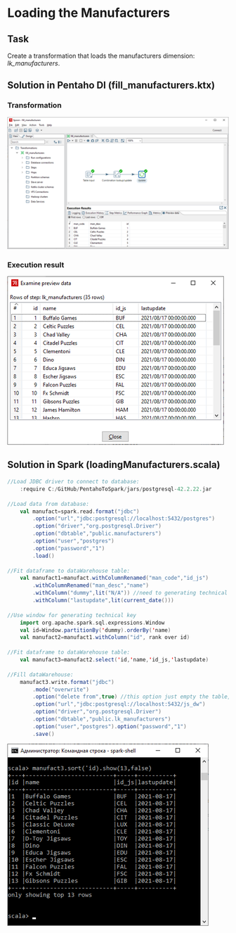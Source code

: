 # Loading the Manufacturers
## Task
Create a transformation that loads the manufacturers dimension: _lk_manufacturers_.
## Solution in Pentaho DI (fill_manufacturers.ktx)
### Transformation
![img](https://github.com/shumasey/PentahoToSpark/blob/main/Screenshots/FillManufacturers_PDItransf.png)
### Execution result
![img](https://github.com/shumasey/PentahoToSpark/blob/main/Screenshots/FillManufacturers_PDI.png)
## Solution in Spark (loadingManufacturers.scala)
```scala
//Load JDBC driver to connect to database:
	:require C:/GitHub/PentahoToSpark/jars/postgresql-42.2.22.jar

//Load data from database:
	val manufact=spark.read.format("jdbc")
		.option("url","jdbc:postgresql://localhost:5432/postgres")
		.option("driver","org.postgresql.Driver")
		.option("dbtable","public.manufacturers")
		.option("user","postgres")
		.option("password","1")
		.load()

//Fit dataframe to dataWarehouse table:
	val manufact1=manufact.withColumnRenamed("man_code","id_js")
		.withColumnRenamed("man_desc","name")
		.withColumn("dummy",lit("N/A"))	//need to generating technical key
		.withColumn("lastupdate",lit(current_date()))

//Use window for generating technical key
	import org.apache.spark.sql.expressions.Window
	val id=Window.partitionBy('dummy).orderBy('name)
	val manufact2=manufact1.withColumn("id", rank over id)

//Fit dataframe to dataWarehouse table:
	val manufact3=manufact2.select('id,'name,'id_js,'lastupdate)

//Fill dataWarehouse:
	manufact3.write.format("jdbc")
		.mode("overwrite")
		.option("delete from",true)	//this option just empty the table, otherwise new table will be created
		.option("url","jdbc:postgresql://localhost:5432/js_dw")
		.option("driver","org.postgresql.Driver")
		.option("dbtable","public.lk_manufacturers")
		.option("user","postgres").option("password","1")
		.save()
```
![img](https://github.com/shumasey/PentahoToSpark/blob/main/Screenshots/FillManufacturers_Spark.png)
